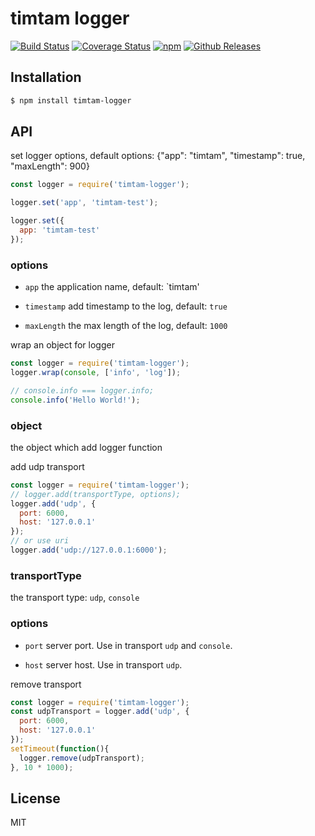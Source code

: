 # timtam logger

[![Build Status](https://travis-ci.org/vicanso/timtam-logger.svg?branch=master)](https://travis-ci.org/vicanso/timtam-logger)
[![Coverage Status](https://img.shields.io/coveralls/vicanso/timtam-logger/master.svg?style=flat)](https://coveralls.io/r/vicanso/timtam-logger?branch=master)
[![npm](http://img.shields.io/npm/v/timtam-logger.svg?style=flat-square)](https://www.npmjs.org/package/timtam-logger)
[![Github Releases](https://img.shields.io/npm/dm/timtam-logger.svg?style=flat-square)](https://github.com/vicanso/timtam-logger)

## Installation

```bash
$ npm install timtam-logger
```

## API

set logger options, default options: {"app": "timtam", "timestamp": true, "maxLength": 900}

```js
const logger = require('timtam-logger');

logger.set('app', 'timtam-test');

logger.set({
  app: 'timtam-test'
});

```

### options

- `app` the application name, default: `timtam'

- `timestamp` add timestamp to the log, default: `true`

- `maxLength` the max length of the log, default: `1000`

wrap an object for logger

```js
const logger = require('timtam-logger');
logger.wrap(console, ['info', 'log']);

// console.info === logger.info;
console.info('Hello World!');
```

### object

the object which add logger function


add udp transport

```js
const logger = require('timtam-logger');
// logger.add(transportType, options);
logger.add('udp', {
  port: 6000,
  host: '127.0.0.1'
});
// or use uri
logger.add('udp://127.0.0.1:6000');
```


### transportType

the transport type: `udp`, `console`

### options

- `port` server port. Use in transport `udp` and `console`.

- `host` server host. Use in transport `udp`.


remove transport

```js
const logger = require('timtam-logger');
const udpTransport = logger.add('udp', {
  port: 6000,
  host: '127.0.0.1'
});
setTimeout(function(){
  logger.remove(udpTransport);
}, 10 * 1000);
```



## License

MIT
